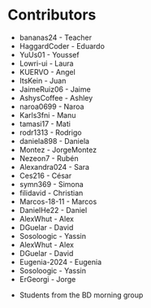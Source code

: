 Contributors
============
- bananas24    - Teacher
- HaggardCoder - Eduardo
- YuUs01       - Youssef
- Lowri-ui     - Laura
- KUERVO       - Angel
- ItsKein      - Juan
- JaimeRuiz06  - Jaime
- AshysCoffee  - Ashley
- naroa0699    - Naroa
- Karls3fni    - Manu
- tamasi17     - Mati
- rodr1313     - Rodrigo
- daniela898   - Daniela
- Montez       - JorgeMontez
- Nezeon7      - Rubén
- Alexandra024 - Sara
- Ces216       - César
- symn369      - Simona
- filidavid    - Christian
- Marcos-18-11 - Marcos
- DanielHe22   - Daniel
- AlexWhut     - Alex
- DGuelar      - David
- Sosoloogic   - Yassin
- AlexWhut     - Alex
- DGuelar      - David
- Eugenia-2024 - Eugenia
- Sosoloogic   - Yassin
- ErGeorgi     - Jorge
* Students from the BD morning group